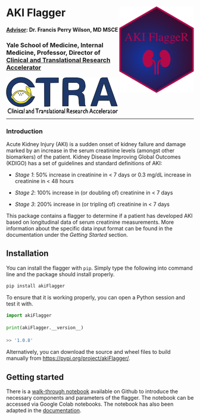 # AKI Flagger <img src="https://github.com/isaranwrap/StandardizingAKI/blob/master/logos/hex/07hexlogo.png?raw=true" alt="hex-AKI FlaggeR_github" width="200" align = "right"/>

#### [Advisor](https://medicine.yale.edu/intmed/ctra/profile/francis_p_wilson/): Dr. Francis Perry Wilson, MD MSCE 

### Yale School of Medicine, Internal Medicine, Professor, Director of [Clinical and Translational Research Accelerator](https://medicine.yale.edu/intmed/ctra/)
<img src="https://github.com/isaranwrap/StandardizingAKI/blob/master/logos/ysm/02ctra_logo.png?raw=true" alt="CTRA" width="300" align = "center"/>

<br>

---

### Introduction

Acute Kidney Injury (AKI) is a sudden onset of kidney failure and damage marked by an increase in the serum creatinine levels (amongst other biomarkers) of the patient. Kidney Disease Improving Global Outcomes (KDIGO) has a set of guidelines and standard definitions of AKI:

* *Stage 1*: 50% increase in creatinine in < 7 days or 0.3 mg/dL increase in creatinine in < 48 hours

* *Stage 2*: 100% increase in (or doubling of) creatinine in < 7 days

* *Stage 3*: 200% increase in (or tripling of) creatinine in < 7 days

This package contains a flagger to determine if a patient has developed AKI based on longitudinal data of serum creatinine measurements. More information about the specific data input format can be found in the documentation under the *Getting Started* section.

## Installation

You can install the flagger with ``pip``. Simply type the following into command line and the 
package should install properly.

```python 
pip install akiFlagger
```

To ensure that it is working properly, you can open a Python session and test it with.

```python
import akiFlagger

print(akiFlagger.__version__)

>> '1.0.8'
```

Alternatively, you can download the source and wheel files to build manually from https://pypi.org/project/akiFlagger/.


## Getting started

There is a [walk-through notebook](https://colab.research.google.com/github/isaranwrap/StandardizingAKI/blob/master/notebooks/GettingStarted.ipynb) available on Github to introduce the necessary components and parameters of the flagger. The notebook can be accessed via Google Colab notebooks. The notebook has also been adapted in the [documentation](https://akiflagger.readthedocs.io/en/latest/). 
